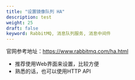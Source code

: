 ```yaml
---
title: "设置镜像队列 HA"
description: test
weight: 25
draft: false
keyword: RabbitMQ, 消息队列服务, 消息中间件
---
```


官网参考地址：https://www.rabbitmq.com/ha.html

- 推荐使用Web界面来设置，比较方便
- 熟悉的话，也可以使用HTTP API